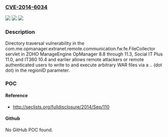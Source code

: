 ### [CVE-2014-6034](https://cve.mitre.org/cgi-bin/cvename.cgi?name=CVE-2014-6034)
![](https://img.shields.io/static/v1?label=Product&message=n%2Fa&color=blue)
![](https://img.shields.io/static/v1?label=Version&message=n%2Fa&color=blue)
![](https://img.shields.io/static/v1?label=Vulnerability&message=n%2Fa&color=brighgreen)

### Description

Directory traversal vulnerability in the com.me.opmanager.extranet.remote.communication.fw.fe.FileCollector servlet in ZOHO ManageEngine OpManager 8.8 through 11.3, Social IT Plus 11.0, and IT360 10.4 and earlier allows remote attackers or remote authenticated users to write to and execute arbitrary WAR files via a .. (dot dot) in the regionID parameter.

### POC

#### Reference
- http://seclists.org/fulldisclosure/2014/Sep/110

#### Github
No GitHub POC found.

